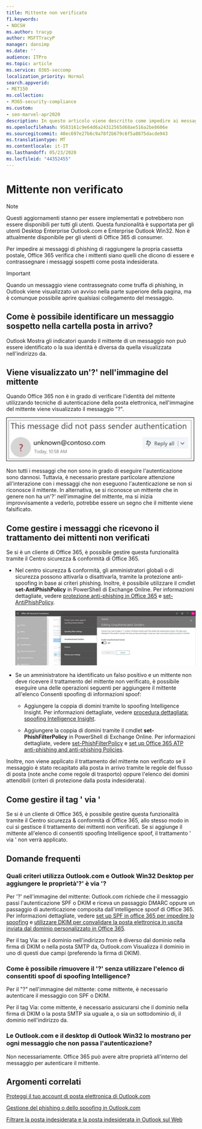 ```yaml
---
title: Mittente non verificato
f1.keywords:
- NOCSH
ms.author: tracyp
author: MSFTTracyP
manager: dansimp
ms.date: ''
audience: ITPro
ms.topic: article
ms.service: O365-seccomp
localization_priority: Normal
search.appverid:
- MET150
ms.collection:
- M365-security-compliance
ms.custom:
- seo-marvel-apr2020
description: In questo articolo viene descritto come impedire ai messaggi di phishing di raggiungere la propria cassetta postale, Outlook.com e Outlook sul Web.
ms.openlocfilehash: 9583161c9e64d6a24312565d68ae516a2be8606e
ms.sourcegitcommit: 40ec697e27b6c9a78f2b679c6f5a8875dacde943
ms.translationtype: MT
ms.contentlocale: it-IT
ms.lasthandoff: 05/23/2020
ms.locfileid: "44352455"
---
```

# <a name="unverified-sender"></a>Mittente non verificato

> [!NOTE]
> Questi aggiornamenti stanno per essere implementati e potrebbero non essere disponibili per tutti gli utenti. Questa funzionalità è supportata per gli utenti Desktop Enterprise Outlook.com e Enterprise Outlook Win32. Non è attualmente disponibile per gli utenti di Office 365 di consumer.

Per impedire ai messaggi di phishing di raggiungere la propria cassetta postale, Office 365 verifica che i mittenti siano quelli che dicono di essere e contrassegnare i messaggi sospetti come posta indesiderata.

> [!IMPORTANT]
> Quando un messaggio viene contrassegnato come truffa di phishing, in Outlook viene visualizzato un avviso nella parte superiore della pagina, ma è comunque possibile aprire qualsiasi collegamento del messaggio.

## <a name="how-can-i-identify-a-suspicious-message-in-my-inbox"></a>Come è possibile identificare un messaggio sospetto nella cartella posta in arrivo?

Outlook Mostra gli indicatori quando il mittente di un messaggio non può essere identificato o la sua identità è diversa da quella visualizzata nell'indirizzo da.

## <a name="you-see-a--in-the-sender-image"></a>Viene visualizzato un'?' nell'immagine del mittente

Quando Office 365 non è in grado di verificare l'identità del mittente utilizzando tecniche di autenticazione della posta elettronica, nell'immagine del mittente viene visualizzato il messaggio "?".

![Il messaggio non ha superato la verifica](../../media/message-did-not-pass-verification.jpg)

Non tutti i messaggi che non sono in grado di eseguire l'autenticazione sono dannosi. Tuttavia, è necessario prestare particolare attenzione all'interazione con i messaggi che non eseguono l'autenticazione se non si riconosce il mittente. In alternativa, se si riconosce un mittente che in genere non ha un'?' nell'immagine del mittente, ma si inizia improvvisamente a vederlo, potrebbe essere un segno che il mittente viene falsificato.

## <a name="how-to-manage-which-messages-receive-the-unverified-sender-treatment"></a>Come gestire i messaggi che ricevono il trattamento dei mittenti non verificati 

Se si è un cliente di Office 365, è possibile gestire questa funzionalità tramite il Centro sicurezza & conformità di Office 365.

- Nel centro sicurezza & conformità, gli amministratori globali o di sicurezza possono attivarla o disattivarla, tramite la protezione anti-spoofing in base ai criteri phishing. Inoltre, è possibile utilizzare il cmdlet **set-AntiPhishPolicy** in PowerShell di Exchange Online. Per informazioni dettagliate, vedere [protezione anti-phishing in Office 365](anti-phishing-protection.md) e [set-AntiPhishPolicy](https://docs.microsoft.com/powershell/module/exchange/set-antiphishpolicy).

    ![Modifica dei mittenti non autenticati nell'interfaccia grafica.](../../media/unverified-sender-article-editing-unauthenticated-senders.jpg)

- Se un amministratore ha identificato un falso positivo e un mittente non deve ricevere il trattamento del mittente non verificato, è possibile eseguire una delle operazioni seguenti per aggiungere il mittente all'elenco Consenti spoofing di informazioni spoof:

  - Aggiungere la coppia di domini tramite lo spoofing Intelligence Insight. Per informazioni dettagliate, vedere [procedura dettagliata: spoofing Intelligence Insight](walkthrough-spoof-intelligence-insight.md).

  - Aggiungere la coppia di domini tramite il cmdlet **set-PhishFilterPolicy** in PowerShell di Exchange Online. Per informazioni dettagliate, vedere [set-PhishFilterPolicy](https://docs.microsoft.com/powershell/module/exchange/set-phishfilterpolicy) e [set up Office 365 ATP anti-phishing and anti-phishing Policies](set-up-anti-phishing-policies.md).

Inoltre, non viene applicato il trattamento del mittente non verificato se il messaggio è stato recapitato alla posta in arrivo tramite le regole del flusso di posta (note anche come regole di trasporto) oppure l'elenco dei domini attendibili (criteri di protezione dalla posta indesiderata).

## <a name="how-to-manage-the-via-tag"></a>Come gestire il tag ' via ' 

Se si è un cliente di Office 365, è possibile gestire questa funzionalità tramite il Centro sicurezza & conformità di Office 365, allo stesso modo in cui si gestisce il trattamento dei mittenti non verificati. Se si aggiunge il mittente all'elenco di consentiti spoofing Intelligence spoof, il trattamento ' via ' non verrà applicato.

## <a name="frequently-asked-questions"></a>Domande frequenti

### <a name="what-criteria-does-outlookcom-and-outlook-win32-desktop-use-to-add-the--and-the-via-properties"></a>Quali criteri utilizza Outlook.com e Outlook Win32 Desktop per aggiungere le proprietà'?' è via '?

Per '?' nell'immagine del mittente: Outlook.com richiede che il messaggio passi l'autenticazione SPF o DKIM e riceva un passaggio DMARC oppure un passaggio di autenticazione composita dall'intelligence spoof di Office 365. Per informazioni dettagliate, vedere [set up SPF in office 365 per impedire lo spoofing](set-up-spf-in-office-365-to-help-prevent-spoofing.md) e [utilizzare DKIM per convalidare la posta elettronica in uscita inviata dal dominio personalizzato in Office 365](use-dkim-to-validate-outbound-email.md).

Per il tag Via: se il dominio nell'indirizzo from è diverso dal dominio nella firma di DKIM o nella posta SMTP da, Outlook.com Visualizza il dominio in uno di questi due campi (preferendo la firma di DKIM).

### <a name="how-do-i-remove-the--without-utilizing-the-spoof-intelligence-spoof-allow-list"></a>Come è possibile rimuovere il '?' senza utilizzare l'elenco di consentiti spoof di spoofing Intelligence?

Per il "?" nell'immagine del mittente: come mittente, è necessario autenticare il messaggio con SPF o DKIM.

Per il tag Via: come mittente, è necessario assicurarsi che il dominio nella firma di DKIM o la posta SMTP sia uguale a, o sia un sottodominio di, il dominio nell'indirizzo da.

### <a name="do-outlookcom-and-outlook-win32-desktop-show-this-for-every-message-that-doesnt-pass-authentication"></a>Le Outlook.com e il desktop di Outlook Win32 lo mostrano per ogni messaggio che non passa l'autenticazione?

Non necessariamente. Office 365 può avere altre proprietà all'interno del messaggio per autenticare il mittente.

## <a name="related-topics"></a>Argomenti correlati

[Proteggi il tuo account di posta elettronica di Outlook.com](https://support.microsoft.com/en-us/office/help-protect-your-outlook-com-email-account-a4f20fc5-4307-4ece-8231-6d4d4bd8a9ba)

[Gestione del phishing o dello spoofing in Outlook.com](https://support.office.com/article/0d882ea5-eedc-4bed-aebc-079ffa1105a3)

[Filtrare la posta indesiderata e la posta indesiderata in Outlook sul Web](https://support.office.com/article/db786e79-54e2-40cc-904f-d89d57b7f41d)
